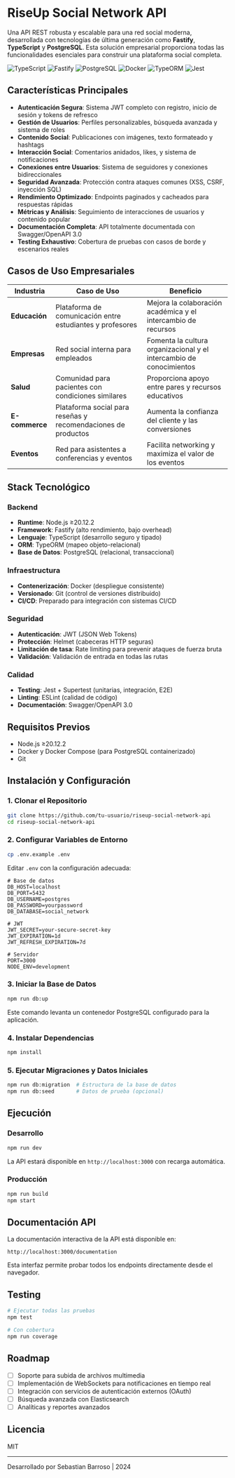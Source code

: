 # RiseUp Social Network API

Una API REST robusta y escalable para una red social moderna, desarrollada con tecnologías de última generación como **Fastify**, **TypeScript** y **PostgreSQL**. Esta solución empresarial proporciona todas las funcionalidades esenciales para construir una plataforma social completa.

![TypeScript](https://img.shields.io/badge/-TypeScript-3178C6?style=flat-square&logo=typescript&logoColor=white)
![Fastify](https://img.shields.io/badge/-Fastify-000000?style=flat-square&logo=fastify&logoColor=white)
![PostgreSQL](https://img.shields.io/badge/-PostgreSQL-336791?style=flat-square&logo=postgresql&logoColor=white)
![Docker](https://img.shields.io/badge/-Docker-2496ED?style=flat-square&logo=docker&logoColor=white)
![TypeORM](https://img.shields.io/badge/-TypeORM-FE0902?style=flat-square&logo=typeorm&logoColor=white)
![Jest](https://img.shields.io/badge/-Jest-C21325?style=flat-square&logo=jest&logoColor=white)

## Características Principales

- **Autenticación Segura**: Sistema JWT completo con registro, inicio de sesión y tokens de refresco
- **Gestión de Usuarios**: Perfiles personalizables, búsqueda avanzada y sistema de roles
- **Contenido Social**: Publicaciones con imágenes, texto formateado y hashtags
- **Interacción Social**: Comentarios anidados, likes, y sistema de notificaciones
- **Conexiones entre Usuarios**: Sistema de seguidores y conexiones bidireccionales
- **Seguridad Avanzada**: Protección contra ataques comunes (XSS, CSRF, inyección SQL)
- **Rendimiento Optimizado**: Endpoints paginados y cacheados para respuestas rápidas
- **Métricas y Análisis**: Seguimiento de interacciones de usuarios y contenido popular
- **Documentación Completa**: API totalmente documentada con Swagger/OpenAPI 3.0
- **Testing Exhaustivo**: Cobertura de pruebas con casos de borde y escenarios reales

## Casos de Uso Empresariales

| Industria | Caso de Uso | Beneficio |
|-----------|-------------|-----------|
| **Educación** | Plataforma de comunicación entre estudiantes y profesores | Mejora la colaboración académica y el intercambio de recursos |
| **Empresas** | Red social interna para empleados | Fomenta la cultura organizacional y el intercambio de conocimientos |
| **Salud** | Comunidad para pacientes con condiciones similares | Proporciona apoyo entre pares y recursos educativos |
| **E-commerce** | Plataforma social para reseñas y recomendaciones de productos | Aumenta la confianza del cliente y las conversiones |
| **Eventos** | Red para asistentes a conferencias y eventos | Facilita networking y maximiza el valor de los eventos |

## Stack Tecnológico

### Backend
- **Runtime**: Node.js ≥20.12.2
- **Framework**: Fastify (alto rendimiento, bajo overhead)
- **Lenguaje**: TypeScript (desarrollo seguro y tipado)
- **ORM**: TypeORM (mapeo objeto-relacional)
- **Base de Datos**: PostgreSQL (relacional, transaccional)

### Infraestructura
- **Contenerización**: Docker (despliegue consistente)
- **Versionado**: Git (control de versiones distribuido)
- **CI/CD**: Preparado para integración con sistemas CI/CD

### Seguridad
- **Autenticación**: JWT (JSON Web Tokens)
- **Protección**: Helmet (cabeceras HTTP seguras)
- **Limitación de tasa**: Rate limiting para prevenir ataques de fuerza bruta
- **Validación**: Validación de entrada en todas las rutas

### Calidad
- **Testing**: Jest + Supertest (unitarias, integración, E2E)
- **Linting**: ESLint (calidad de código)
- **Documentación**: Swagger/OpenAPI 3.0

## Requisitos Previos

- Node.js ≥20.12.2
- Docker y Docker Compose (para PostgreSQL containerizado)
- Git

## Instalación y Configuración

### 1. Clonar el Repositorio

```bash
git clone https://github.com/tu-usuario/riseup-social-network-api
cd riseup-social-network-api
```

### 2. Configurar Variables de Entorno

```bash
cp .env.example .env
```

Editar `.env` con la configuración adecuada:

```env
# Base de datos
DB_HOST=localhost
DB_PORT=5432
DB_USERNAME=postgres
DB_PASSWORD=yourpassword
DB_DATABASE=social_network

# JWT
JWT_SECRET=your-secure-secret-key
JWT_EXPIRATION=1d
JWT_REFRESH_EXPIRATION=7d

# Servidor
PORT=3000
NODE_ENV=development
```

### 3. Iniciar la Base de Datos

```bash
npm run db:up
```

Este comando levanta un contenedor PostgreSQL configurado para la aplicación.

### 4. Instalar Dependencias

```bash
npm install
```

### 5. Ejecutar Migraciones y Datos Iniciales

```bash
npm run db:migration  # Estructura de la base de datos
npm run db:seed       # Datos de prueba (opcional)
```

## Ejecución

### Desarrollo

```bash
npm run dev
```

La API estará disponible en `http://localhost:3000` con recarga automática.

### Producción

```bash
npm run build
npm start
```

## Documentación API

La documentación interactiva de la API está disponible en:

```
http://localhost:3000/documentation
```

Esta interfaz permite probar todos los endpoints directamente desde el navegador.

## Testing

```bash
# Ejecutar todas las pruebas
npm test

# Con cobertura
npm run coverage
```

## Roadmap

- [ ] Soporte para subida de archivos multimedia
- [ ] Implementación de WebSockets para notificaciones en tiempo real
- [ ] Integración con servicios de autenticación externos (OAuth)
- [ ] Búsqueda avanzada con Elasticsearch
- [ ] Analíticas y reportes avanzados

## Licencia

MIT

---

Desarrollado por Sebastian Barroso | 2024